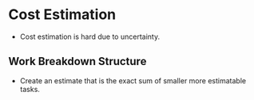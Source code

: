 # Cost Estimation 

* Cost estimation is hard due to uncertainty.

## Work Breakdown Structure
* Create an estimate that is the exact sum of smaller more estimatable tasks.
